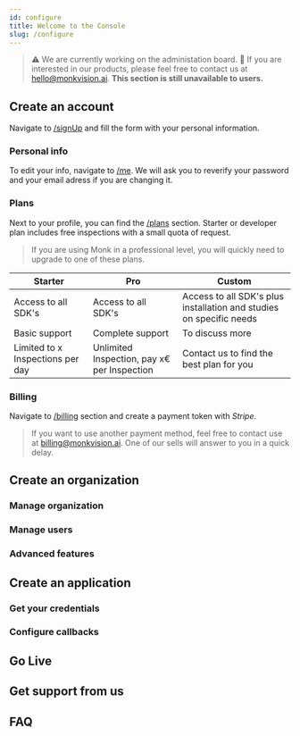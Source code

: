 ```yaml
---
id: configure
title: Welcome to the Console
slug: /configure
---
```


> ⚠️ We are currently working on the administation board. 🚧
> If you are interested in our products, please feel free to contact us at [hello@monkvision.ai](mailto:hello@monkvision.ai). **This section is still unavailable to users.**

## Create an account

Navigate to [/signUp](https://console.monkvision.ai/signUp) and fill the form with your personal information.

### Personal info

To edit your info, navigate to [/me](https://console.monkvision.ai/me). We will ask you to reverify your password and your email adress if you are changing it.

### Plans

Next to your profile, you can find the [/plans](https://console.monkvision.ai/plans) section. Starter or developer plan includes free inspections with a small quota of request.

> If you are using Monk in a professional level, you will quickly need to upgrade to one of these plans.

|   Starter  |   Pro   |   Custom   |
|------------|---------|------------|
| Access to all SDK's| Access to all SDK's | Access to all SDK's plus installation and studies on specific needs |
| Basic support |Complete support | To discuss more|
| Limited to x Inspections per day | Unlimited Inspection, pay x€ per Inspection | Contact us to find the best plan for you |

### Billing

Navigate to [/billing](https://console.monkvision.ai/billing) section and create a payment token with _Stripe_.

> If you want to use another payment method, feel free to contact use at [billing@monkvision.ai](mailto:sales@monkvision.ai). One of our sells will answer to you in a quick delay.

## Create an organization
### Manage organization
### Manage users
### Advanced features

## Create an application
### Get your credentials
### Configure callbacks

## Go Live

## Get support from us

## FAQ
